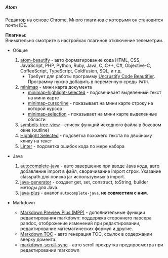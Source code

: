 ##### Atom
Редактор на основе Chrome. Много плагинов с которыми он становится почти IDE.

**Плагины:**  
Внимательно смотрите в настройках плагинов отключение телеметрии.

* Общие
	1. [atom-beautify](https://atom.io/packages/atom-beautify) - авто форматирование кода HTML, CSS, JavaScript, PHP, Python, Ruby, Java, C, C++, C#, Objective-C, CoffeeScript, TypeScript, Coldfusion, SQL, и т.д.
		* Требует для работы программу [Uncrustify Code Beautifier](https://sourceforge.net/projects/uncrustify/files/uncrustify/). Программу нужно добавить в переменную среды ```PATH```.
	2. [minimap](https://atom.io/packages/minimap) - мини карта документа
		* [minimap-highlight-selected](https://atom.io/packages/minimap-highlight-selected) - подсвечивает выделенный текст на мини карте
		* [minimap-cursorline](https://atom.io/packages/minimap-cursorline) - показывает на мини карте строку на которой курсор
		* [minimap-selection](https://atom.io/packages/minimap-selection) - показывает на мини карте выделенные области
	3. [symbols-tree-view](https://atom.io/packages/symbols-tree-view) - список функций исходного файла в боковом окне (outline)
	4. [Highlight Selected](https://atom.io/packages/highlight-selected) - подсветка похожего текста по двойному клику на текст
	5. [Linter](https://atom.io/packages/linter) - подсветка ошибок кода по мере набора
* Java
	1. [autocomplete-java](https://atom.io/packages/autocomplete-java) - авто завершение при вводе Java кода, авто добавление import в файл, сворачивание import строк. Указание classpath для поиска jar используемых в import.
	2. [java-generator](https://atom.io/packages/java-generator) - создает get, set, construct, toString, builder методы для Java.
	3. [java-plus](https://atom.io/packages/java-plus) - аналог ```autocomplete-java```, **не совместим с ним**.

* Markdown
	* [Markdown Preview Plus (MPP)](https://atom.io/packages/markdown-preview-plus) - дополнительные функции редактирования markdown: поддержка стороннего парсера pandoc, отоброжение изменений при редактировании, редактирование математических формул и другие.
	* [Markdown TOC](https://atom.io/packages/markdown-toc) - авто генерация TOC, ссылок в содержании вверху домента.
	* [markdown-scroll-sync](https://atom.io/packages/markdown-scroll-sync) - авто scroll прокрутка предпросмотра при редактировании markdown